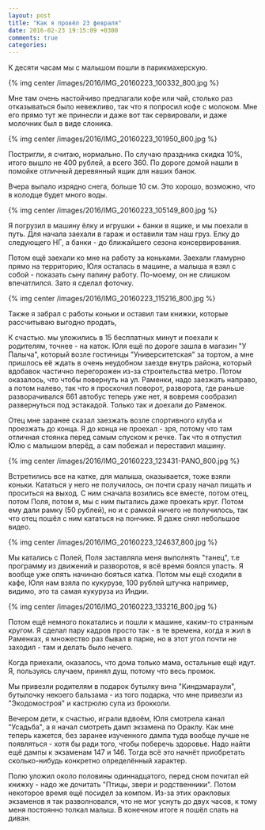 ```yaml
---
layout: post
title: "Как я провёл 23 февраля"
date: 2016-02-23 19:15:09 +0300
comments: true
categories: 
---
```

К десяти часам мы с малышом пошли в парикмахерскую. 

{% img center /images/2016/IMG_20160223_100332_800.jpg %}

Мне там очень настойчиво предлагали кофе или чай, столько раз отказываться было невежливо, так что я попросил кофе с молоком. Мне его прямо тут же принесли и даже вот так сервировали, и даже молочник был в виде слоника.

{% img center /images/2016/IMG_20160223_101950_800.jpg %}

Постригли, я считаю, нормально. По случаю праздника скидка 10%, итого вышло не 400 рублей, а всего 360. По дороге домой нашли в помойке отличный деревянный ящик для наших банок. 

Вчера выпало изрядно снега, больше 10 см. Это хорошо, возможно, что в колодце будет много воды.

{% img center /images/2016/IMG_20160223_105149_800.jpg %}

Я погрузил в машину ёлку и игрушки + банки в ящике, и мы поехали в путь. Для начала заехали в гараж и оставили там наш груз. Елку до следующего НГ, а банки - до ближайшего сезона консервирования.

Потом ещё заехали ко мне на работу за коньками. Заехали гламурно прямо на территорию, Юля осталась в машине, а малыша я взял с собой - показать сыну папину работу. По-моему, он не слишком впечатлился. Зато я сделал фоточку.

{% img center /images/2016/IMG_20160223_115216_800.jpg %}

Также я забрал с работы коньки и оставил там книжки, которые рассчитываю выгодно продать, 

К счастью. мы уложились в 15 бесплатных минут и поехали к родителям, точнее - на каток. Юля ещё по дороге зашла в магазин "У Палыча", который возле гостиницы "Университетская" за тортом, а мне пришлось её ждать в очень неудобном заезде внутрь района, который вдобавок частично перегорожен из-за строительства метро. Потом оказалось, что чтобы повернуть  на ул. Раменки, надо заезжать направо, а потом налево, так что я проскочил поворот, разворота, где раньше разворачивался 661 автобус теперь уже нет, я вовремя сообразил развернуться под эстакадой. Только так и доехали до Раменок.

Отец мне заранее сказал заезжать возле спортивного клуба и проезжать до конца. Я до конца не проехал - зря, потому что там отличная стоянка перед самым спуском к речке. Так что я отпустил Юлю с малышом вперёд, а сам побежал и переставил машину.

{% img center /images/2016/IMG_20160223_123431-PANO_800.jpg %}

Встретились все на катке, для малыша, оказывается, тоже взяли коньки. Кататься у него не получилось, он почти сразу начал пищать и проситься на выход. С ним сначала возились все вместе, потом отец, потом Поля, потом я, мы с ним пытались даже проехать круг. Потом ему дали рамку (50 рублей), но и с рамкой ничего не получилось, так что отец пошёл с ним кататься на пончике. Я даже снял небольшое видео.

{% img center /images/2016/IMG_20160223_124637_800.jpg %}

Мы катались с Полей, Поля заставляла меня выполнять "танец", т.е программу из движений и разворотов, я всё время боялся упасть. Я вообще уже опять начинаю бояться катка. Потом мы ещё сходили в кафе, Юля нам взяла по кукурузе, 100 рублей штучка например, видимо, это та самая кукуруза из Индии.

{% img center /images/2016/IMG_20160223_133216_800.jpg %}

Потом ещё немного покатались и пошли к машине, каким-то странным кругом. Я сделал пару кадров просто так - в те времена, когда я жил в Раменках, я множество раз бывал в парке, но в этот угол почти не заходил - там и делать было нечего.

Когда приехали, оказалось, что дома только мама, остальные ещё идут. Я, пользуясь случаем, принял душ, потому что весь промок.

Мы привезли родителям в подарок бутылку вина "Киндзмараули", бутылочку некоего бальзама - из того подарка, что мне привезли из "Экодомостроя" и кастрюлю супа из брокколи.

Вечером дети, к счастью, играли вдвоём, Юля смотрела канал "Усадьба", а я начал смотреть дамп экзамена по Ораклу. Как мне теперь кажется, без заранее изученного дампа туда вообще лучше не появляться - хотя бы ради того, чтобы поберечь здоровье. Надо найти ещё дампы к экзаменам 147 и 146. Тогда всё это начнёт приобретать сколько-нибудь конкретно определённый характер.

Полю уложил около половины одиннадцатого, перед сном почитал ей книжку - надо же дочитать "Птицы, звери и родственники". Потом некоторое время ещё посидел за компом. Из-за этих оракловых экзаменов я так разволновался, что не мог уснуть до двух часов, к тому меня постоянно толкал малыш. В конечном итоге я пошёл спать на диван.